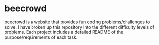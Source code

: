 # beecrowd

beecrowd is a website that provides fun coding problems/challenges to solve. I have broken up this repository into the different difficulty levels of problems. Each project includes a detailed README of the purpose/requirements of each task.